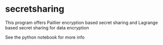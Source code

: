 # secretsharing
This program offers Paillier encryption based secret sharing and Lagrange based secret sharing for data encryption

See the python notebook for more info
